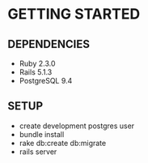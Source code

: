 # GETTING STARTED


## DEPENDENCIES

* Ruby 2.3.0
* Rails 5.1.3
* PostgreSQL 9.4

## SETUP

* create development postgres user
* bundle install
* rake db:create db:migrate
* rails server
